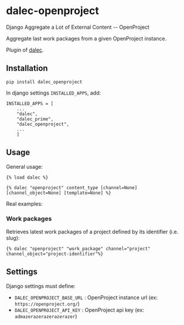 # dalec-openproject

Django Aggregate a Lot of External Content -- OpenProject

Aggregate last work packages from a given OpenProject instance.

Plugin of [dalec](https://dev.webu.coop/w/i/dalec).

## Installation

```
pip install dalec_openproject
```

In django settings `INSTALLED_APPS`, add:

```
INSTALLED_APPS = [
    ...
    "dalec",
    "dalec_prime",
    "dalec_openproject",
    ...
    ]
```


## Usage

General usage:
```django
{% load dalec %}

{% dalec "openproject" content_type [channel=None] [channel_object=None] [template=None] %}
```

Real examples:

### Work packages

Retrieves latest work packages of a project defined by its identifier (i.e. slug):

```django
{% dalec "openproject" "work_package" channel="project" channel_object="project-identifier"%}
```


## Settings

Django settings must define:

  - `DALEC_OPENPROJECT_BASE_URL` : OpenProject instance url (ex: `https://openproject.org/`)
  - `DALEC_OPENPROJECT_API_KEY` : OpenProject api key (ex: `admazerazerazerazerazer`)

